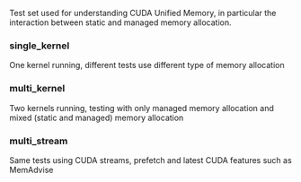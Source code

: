 Test set used for understanding CUDA Unified Memory, in particular the interaction between static and managed memory allocation.

### single_kernel
One kernel running, different tests use different type of memory allocation
 
### multi_kernel
Two kernels running, testing with only managed memory allocation and mixed (static and managed) memory allocation
### multi_stream
Same tests using CUDA streams, prefetch and latest CUDA features such as MemAdvise
